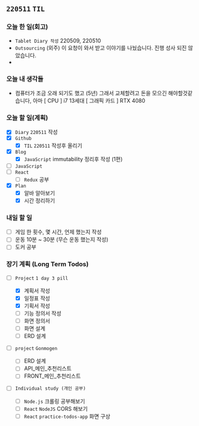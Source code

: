 ## `220511` `TIL`

### 오늘 한 일(회고)

- `Tablet Diary 작성` 220509, 220510
- `Outsourcing` (외주) 이 요청이 와서 받고 이야기를 나눴습니다. 진행 성사 되진 않았습니다.
-

### 오늘 내 생각들

- 컴퓨터가 조금 오래 되기도 했고 (5년) 그래서 교체할려고 돈을 모으긴 해야할것같습니다, 아마 [ CPU ] i7 13세대 [ 그래픽 카드 ] RTX 4080

### 오늘 할 일(계획)

- [x] `Diary` `220511` 작성
- [x] `Github`
  - [x] `TIL` `220511` 작성후 올리기
- [x] `Blog`
  - [x] `JavaScript` immutability 정리후 작성 (1편)
- [ ] `JavaScript`
- [ ] `React`
  - [ ] `Redux` 공부
- [x] `Plan`
  - [x] 알바 알아보기
  - [x] 시간 정리하기

### 내일 할 일

- [ ] 게임 한 횟수, 몇 시간, 언제 했는지 작성
- [ ] 운동 10분 ~ 30분 (무슨 운동 했는지 작성)
- [ ] 도커 공부

### 장기 계획 (Long Term Todos)

- [ ] `Project` `1 day 3 pill`

  - [x] 계획서 작성
  - [x] 일정표 작성
  - [x] 기획서 작성
  - [ ] 기능 정의서 작성
  - [ ] 화면 정의서
  - [ ] 화면 설계
  - [ ] ERD 설계

- [ ] `project` `Gonmogen`

  - [ ] ERD 설계
  - [ ] API\_메인\_추천리스트
  - [ ] FRONT\_메인\_추천리스트

- [ ] `Individual study (개인 공부)`
  - [ ] `Node.js` 크롤링 공부해보기
  - [ ] `React` `NodeJS` CORS 해보기
  - [ ] `React` `practice-todos-app` 화면 구상
